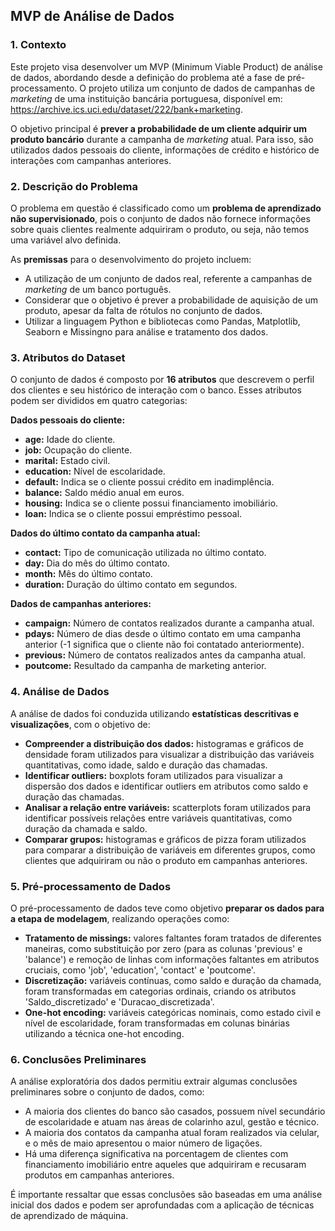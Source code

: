 ## MVP de Análise de Dados

### 1. Contexto

Este projeto visa desenvolver um MVP (Minimum Viable Product) de análise de dados, abordando desde a definição do problema até a fase de pré-processamento. O projeto utiliza um conjunto de dados de campanhas de *marketing* de uma instituição bancária portuguesa, disponível em: https://archive.ics.uci.edu/dataset/222/bank+marketing.

O objetivo principal é **prever a probabilidade de um cliente adquirir um produto bancário** durante a campanha de *marketing* atual. Para isso, são utilizados dados pessoais do cliente, informações de crédito e histórico de interações com campanhas anteriores. 

### 2. Descrição do Problema

O problema em questão é classificado como um **problema de aprendizado não supervisionado**, pois o conjunto de dados não fornece informações sobre quais clientes realmente adquiriram o produto, ou seja, não temos uma variável alvo definida. 

As **premissas** para o desenvolvimento do projeto incluem:

*   A utilização de um conjunto de dados real, referente a campanhas de *marketing* de um banco português.
*   Considerar que o objetivo é prever a probabilidade de aquisição de um produto, apesar da falta de rótulos no conjunto de dados.
*   Utilizar a linguagem Python e bibliotecas como Pandas, Matplotlib, Seaborn e Missingno para análise e tratamento dos dados.

### 3. Atributos do Dataset

O conjunto de dados é composto por **16 atributos** que descrevem o perfil dos clientes e seu histórico de interação com o banco. Esses atributos podem ser divididos em quatro categorias:

**Dados pessoais do cliente:**

*   **age:** Idade do cliente.
*   **job:** Ocupação do cliente.
*   **marital:** Estado civil.
*   **education:** Nível de escolaridade.
*   **default:** Indica se o cliente possui crédito em inadimplência.
*   **balance:** Saldo médio anual em euros.
*   **housing:** Indica se o cliente possui financiamento imobiliário.
*   **loan:** Indica se o cliente possui empréstimo pessoal.

**Dados do último contato da campanha atual:**

*   **contact:** Tipo de comunicação utilizada no último contato.
*   **day:** Dia do mês do último contato.
*   **month:** Mês do último contato.
*   **duration:** Duração do último contato em segundos.

**Dados de campanhas anteriores:**

*   **campaign:** Número de contatos realizados durante a campanha atual.
*   **pdays:** Número de dias desde o último contato em uma campanha anterior (-1 significa que o cliente não foi contatado anteriormente).
*   **previous:** Número de contatos realizados antes da campanha atual.
*   **poutcome:** Resultado da campanha de marketing anterior.

### 4. Análise de Dados

A análise de dados foi conduzida utilizando **estatísticas descritivas e visualizações**, com o objetivo de:

*   **Compreender a distribuição dos dados:** histogramas e gráficos de densidade foram utilizados para visualizar a distribuição das variáveis quantitativas, como idade, saldo e duração das chamadas. 
*   **Identificar outliers:** boxplots foram utilizados para visualizar a dispersão dos dados e identificar outliers em atributos como saldo e duração das chamadas.
*   **Analisar a relação entre variáveis:** scatterplots foram utilizados para identificar possíveis relações entre variáveis quantitativas, como duração da chamada e saldo.
*   **Comparar grupos:** histogramas e gráficos de pizza foram utilizados para comparar a distribuição de variáveis em diferentes grupos, como clientes que adquiriram ou não o produto em campanhas anteriores.

### 5. Pré-processamento de Dados

O pré-processamento de dados teve como objetivo **preparar os dados para a etapa de modelagem**, realizando operações como:

*   **Tratamento de missings:** valores faltantes foram tratados de diferentes maneiras, como substituição por zero (para as colunas 'previous' e 'balance') e remoção de linhas com informações faltantes em atributos cruciais, como 'job', 'education', 'contact' e 'poutcome'.
*   **Discretização:** variáveis contínuas, como saldo e duração da chamada, foram transformadas em categorias ordinais, criando os atributos 'Saldo_discretizado' e 'Duracao_discretizada'.
*   **One-hot encoding:** variáveis categóricas nominais, como estado civil e nível de escolaridade, foram transformadas em colunas binárias utilizando a técnica one-hot encoding.

### 6. Conclusões Preliminares

A análise exploratória dos dados permitiu extrair algumas conclusões preliminares sobre o conjunto de dados, como:

*   A maioria dos clientes do banco são casados, possuem nível secundário de escolaridade e atuam nas áreas de colarinho azul, gestão e técnico.
*   A maioria dos contatos da campanha atual foram realizados via celular, e o mês de maio apresentou o maior número de ligações.
*   Há uma diferença significativa na porcentagem de clientes com financiamento imobiliário entre aqueles que adquiriram e recusaram produtos em campanhas anteriores.

É importante ressaltar que essas conclusões são baseadas em uma análise inicial dos dados e podem ser aprofundadas com a aplicação de técnicas de aprendizado de máquina.
